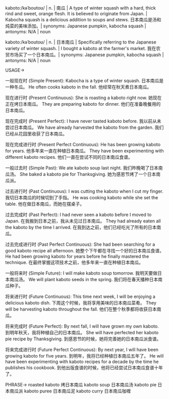 kaboto:/kəˈboʊtoʊ/ | n. | 南瓜 | A type of winter squash with a hard, thick rind and sweet, orange flesh.  It is believed to originate from Japan. |  Kabocha squash is a delicious addition to soups and stews. 日本南瓜是汤和炖菜的美味添加。| synonyms: Japanese pumpkin, kabocha squash | antonyms: N/A | noun

kaboto:/kəˈboʊtoʊ/ | n. | 日本南瓜 |  Specifically referring to the Japanese variety of winter squash. | I bought a kaboto at the farmer's market. 我在农贸市场买了一个日本南瓜。| synonyms: Japanese pumpkin, kabocha squash | antonyms: N/A | noun



USAGE->

一般现在时 (Simple Present):
Kabocha is a type of winter squash. 日本南瓜是一种冬瓜。
He often cooks kaboto in the fall. 他经常在秋天煮日本南瓜。

现在进行时 (Present Continuous):
She is roasting a kaboto right now. 她现在正在烤日本南瓜。
They are preparing kaboto for dinner. 他们在准备晚餐用的日本南瓜。

现在完成时 (Present Perfect):
I have never tasted kaboto before. 我以前从未尝过日本南瓜。
We have already harvested the kaboto from the garden. 我们已经从花园里收获了日本南瓜。

现在完成进行时 (Present Perfect Continuous):
He has been growing kaboto for years. 他多年来一直在种植日本南瓜。
They have been experimenting with different kaboto recipes. 他们一直在尝试不同的日本南瓜食谱。

一般过去时 (Simple Past):
We ate kaboto soup last night. 我们昨晚喝了日本南瓜汤。
She baked a kaboto pie for Thanksgiving. 她为感恩节烤了一个日本南瓜派。

过去进行时 (Past Continuous):
I was cutting the kaboto when I cut my finger. 我切日本南瓜的时候切到了手指。
He was cooking kaboto while she set the table. 他在做日本南瓜，而她在摆桌子。

过去完成时 (Past Perfect):
I had never seen a kaboto before I moved to Japan. 在我搬到日本之前，我从未见过日本南瓜。
They had already eaten all the kaboto by the time I arrived. 在我到达之前，他们已经吃光了所有的日本南瓜。

过去完成进行时 (Past Perfect Continuous):
She had been searching for a good kaboto recipe all afternoon. 她整个下午都在寻找一个好的日本南瓜食谱。
He had been growing kaboto for years before he finally mastered the technique. 在最终掌握这项技术之前，他多年来一直在种植日本南瓜。

一般将来时 (Simple Future):
I will make kaboto soup tomorrow. 我明天要做日本南瓜汤。
We will plant kaboto seeds in the spring. 我们将在春天播种日本南瓜种子。

将来进行时 (Future Continuous):
This time next week, I will be enjoying a delicious kaboto dish. 下周这个时候，我将享用美味的日本南瓜菜肴。
They will be harvesting kaboto throughout the fall. 他们在整个秋季都将收获日本南瓜。

将来完成时 (Future Perfect):
By next fall, I will have grown my own kaboto. 到明年秋天，我将种植自己的日本南瓜。
She will have perfected her kaboto pie recipe by Thanksgiving. 到感恩节的时候，她将完善她的日本南瓜派食谱。

将来完成进行时 (Future Perfect Continuous):
By next year, I will have been growing kaboto for five years. 到明年，我将已经种植日本南瓜五年了。
He will have been experimenting with kaboto recipes for a decade by the time he publishes his cookbook. 到他出版食谱的时候，他将已经尝试日本南瓜食谱十年了。


PHRASE->
roasted kaboto 烤日本南瓜
kaboto soup 日本南瓜汤
kaboto pie 日本南瓜派
kaboto puree 日本南瓜泥
kaboto curry 日本南瓜咖喱
